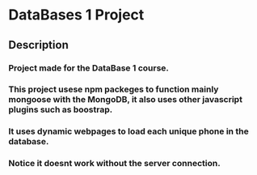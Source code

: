 # DataBases 1 Project
 ## Description
  ### Project made for the DataBase 1 course.
  ### This project usese npm packeges to function mainly mongoose with the MongoDB, it also uses other javascript plugins such as boostrap.
  ### It uses dynamic webpages to load each unique phone in the database.
  ### Notice it doesnt work without the server connection.
